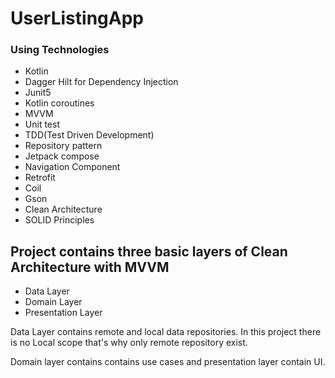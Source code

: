# UserListingApp



### Using Technologies ###

* Kotlin
* Dagger Hilt for Dependency Injection
* Junit5
* Kotlin coroutines
* MVVM
* Unit test
* TDD(Test Driven Development)
* Repository pattern
* Jetpack compose
* Navigation Component
* Retrofit
* Coil
* Gson
* Clean Architecture
* SOLID Principles

## Project contains three basic layers of Clean Architecture with MVVM ##
* Data Layer
* Domain Layer
* Presentation Layer

Data Layer contains remote and local data repositories. In this project there is no Local scope that's why only remote repository exist.

Domain layer contains contains use cases and presentation layer contain UI.